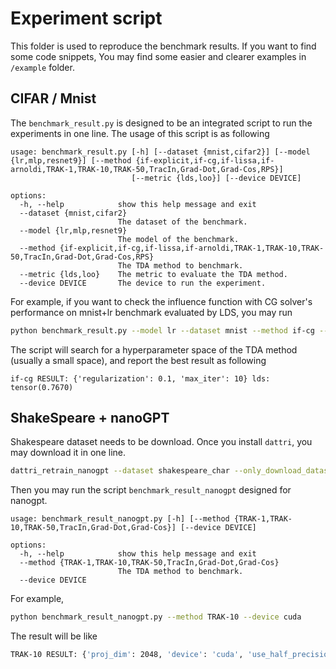 # Experiment script

This folder is used to reproduce the benchmark results. If you want to find some code snippets, You may find some easier and clearer examples in `/example` folder.

## CIFAR / Mnist
The `benchmark_result.py` is designed to be an integrated script to run the experiments in one line. The usage of this script is as following
```
usage: benchmark_result.py [-h] [--dataset {mnist,cifar2}] [--model {lr,mlp,resnet9}] [--method {if-explicit,if-cg,if-lissa,if-arnoldi,TRAK-1,TRAK-10,TRAK-50,TracIn,Grad-Dot,Grad-Cos,RPS}]
                           [--metric {lds,loo}] [--device DEVICE]

options:
  -h, --help            show this help message and exit
  --dataset {mnist,cifar2}
                        The dataset of the benchmark.
  --model {lr,mlp,resnet9}
                        The model of the benchmark.
  --method {if-explicit,if-cg,if-lissa,if-arnoldi,TRAK-1,TRAK-10,TRAK-50,TracIn,Grad-Dot,Grad-Cos,RPS}
                        The TDA method to benchmark.
  --metric {lds,loo}    The metric to evaluate the TDA method.
  --device DEVICE       The device to run the experiment.
```

For example, if you want to check the influence function with CG solver's performance on mnist+lr benchmark evaluated by LDS, you may run
```bash
python benchmark_result.py --model lr --dataset mnist --method if-cg --metric lds
```
The script will search for a hyperparameter space of the TDA method (usually a small space), and report the best result as following

```
if-cg RESULT: {'regularization': 0.1, 'max_iter': 10} lds: tensor(0.7670)
```

## ShakeSpeare + nanoGPT
Shakespeare dataset needs to be download. Once you install `dattri`, you may download it in one line.
```bash
dattri_retrain_nanogpt --dataset shakespeare_char --only_download_dataset
```
Then you may run the script `benchmark_result_nanogpt` designed for nanogpt.
```
usage: benchmark_result_nanogpt.py [-h] [--method {TRAK-1,TRAK-10,TRAK-50,TracIn,Grad-Dot,Grad-Cos}] [--device DEVICE]

options:
  -h, --help            show this help message and exit
  --method {TRAK-1,TRAK-10,TRAK-50,TracIn,Grad-Dot,Grad-Cos}
                        The TDA method to benchmark.
  --device DEVICE
```

For example,
```bash
python benchmark_result_nanogpt.py --method TRAK-10 --device cuda
```
The result will be like
```bash
TRAK-10 RESULT: {'proj_dim': 2048, 'device': 'cuda', 'use_half_precision': False} lds: tensor(0.1419)
```
